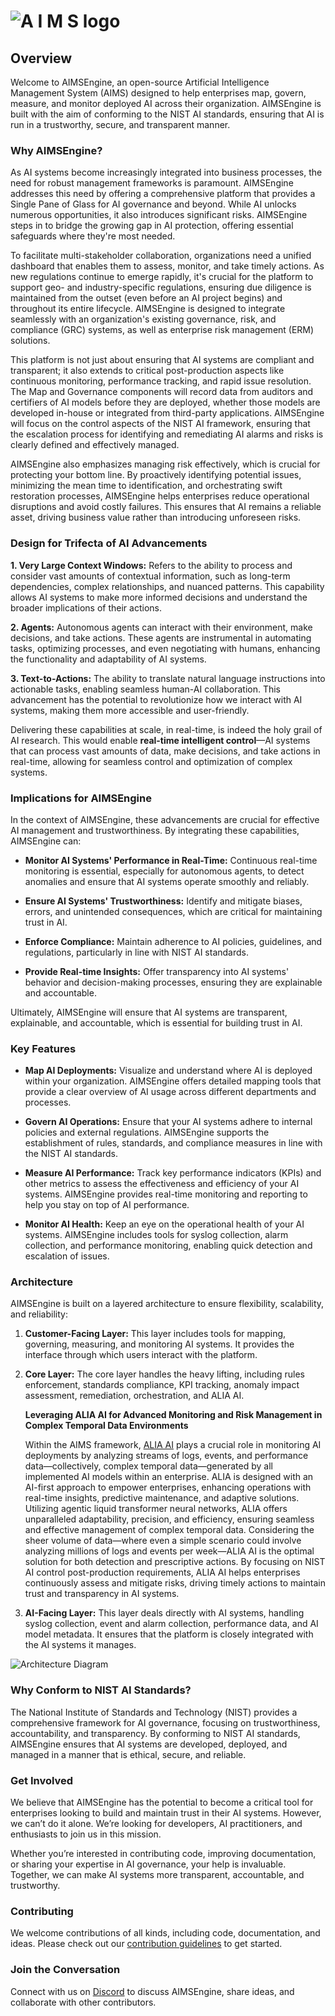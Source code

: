 # ![A I M S logo](https://github.com/user-attachments/assets/25b11fff-3567-41ff-ac88-d50d389ce3cd)

## Overview

Welcome to AIMSEngine, an open-source Artificial Intelligence Management System (AIMS) designed to help enterprises map, govern, measure, and monitor deployed AI across their organization. AIMSEngine is built with the aim of conforming to the NIST AI standards, ensuring that AI is run in a trustworthy, secure, and transparent manner.

### Why AIMSEngine?

As AI systems become increasingly integrated into business processes, the need for robust management frameworks is paramount. AIMSEngine addresses this need by offering a comprehensive platform that provides a Single Pane of Glass for AI governance and beyond. While AI unlocks numerous opportunities, it also introduces significant risks. AIMSEngine steps in to bridge the growing gap in AI protection, offering essential safeguards where they're most needed.

To facilitate multi-stakeholder collaboration, organizations need a unified dashboard that enables them to assess, monitor, and take timely actions. As new regulations continue to emerge rapidly, it's crucial for the platform to support geo- and industry-specific regulations, ensuring due diligence is maintained from the outset (even before an AI project begins) and throughout its entire lifecycle. AIMSEngine is designed to integrate seamlessly with an organization's existing governance, risk, and compliance (GRC) systems, as well as enterprise risk management (ERM) solutions.

This platform is not just about ensuring that AI systems are compliant and transparent; it also extends to critical post-production aspects like continuous monitoring, performance tracking, and rapid issue resolution. The Map and Governance components will record data from auditors and certifiers of AI models before they are deployed, whether those models are developed in-house or integrated from third-party applications. AIMSEngine will focus on the control aspects of the NIST AI framework, ensuring that the escalation process for identifying and remediating AI alarms and risks is clearly defined and effectively managed.

AIMSEngine also emphasizes managing risk effectively, which is crucial for protecting your bottom line. By proactively identifying potential issues, minimizing the mean time to identification, and orchestrating swift restoration processes, AIMSEngine helps enterprises reduce operational disruptions and avoid costly failures. This ensures that AI remains a reliable asset, driving business value rather than introducing unforeseen risks.

### Design for Trifecta of AI Advancements

**1. Very Large Context Windows:** Refers to the ability to process and consider vast amounts of contextual information, such as long-term dependencies, complex relationships, and nuanced patterns. This capability allows AI systems to make more informed decisions and understand the broader implications of their actions.

**2. Agents:** Autonomous agents can interact with their environment, make decisions, and take actions. These agents are instrumental in automating tasks, optimizing processes, and even negotiating with humans, enhancing the functionality and adaptability of AI systems.

**3. Text-to-Actions:** The ability to translate natural language instructions into actionable tasks, enabling seamless human-AI collaboration. This advancement has the potential to revolutionize how we interact with AI systems, making them more accessible and user-friendly.

Delivering these capabilities at scale, in real-time, is indeed the holy grail of AI research. This would enable **real-time intelligent control**—AI systems that can process vast amounts of data, make decisions, and take actions in real-time, allowing for seamless control and optimization of complex systems.

### Implications for AIMSEngine

In the context of AIMSEngine, these advancements are crucial for effective AI management and trustworthiness. By integrating these capabilities, AIMSEngine can:

- **Monitor AI Systems' Performance in Real-Time:** Continuous real-time monitoring is essential, especially for autonomous agents, to detect anomalies and ensure that AI systems operate smoothly and reliably.
  
- **Ensure AI Systems' Trustworthiness:** Identify and mitigate biases, errors, and unintended consequences, which are critical for maintaining trust in AI.
  
- **Enforce Compliance:** Maintain adherence to AI policies, guidelines, and regulations, particularly in line with NIST AI standards.
  
- **Provide Real-time Insights:** Offer transparency into AI systems' behavior and decision-making processes, ensuring they are explainable and accountable.

Ultimately, AIMSEngine will ensure that AI systems are transparent, explainable, and accountable, which is essential for building trust in AI.

### Key Features

- **Map AI Deployments:** Visualize and understand where AI is deployed within your organization. AIMSEngine offers detailed mapping tools that provide a clear overview of AI usage across different departments and processes.
  
- **Govern AI Operations:** Ensure that your AI systems adhere to internal policies and external regulations. AIMSEngine supports the establishment of rules, standards, and compliance measures in line with the NIST AI standards.

- **Measure AI Performance:** Track key performance indicators (KPIs) and other metrics to assess the effectiveness and efficiency of your AI systems. AIMSEngine provides real-time monitoring and reporting to help you stay on top of AI performance.

- **Monitor AI Health:** Keep an eye on the operational health of your AI systems. AIMSEngine includes tools for syslog collection, alarm collection, and performance monitoring, enabling quick detection and escalation of issues.

### Architecture

AIMSEngine is built on a layered architecture to ensure flexibility, scalability, and reliability:

1. **Customer-Facing Layer:** This layer includes tools for mapping, governing, measuring, and monitoring AI systems. It provides the interface through which users interact with the platform.

2. **Core Layer:** The core layer handles the heavy lifting, including rules enforcement, standards compliance, KPI tracking, anomaly impact assessment, remediation, orchestration, and ALIA AI.
   
   **Leveraging ALIA AI for Advanced Monitoring and Risk Management in Complex Temporal Data Environments**
   
   Within the AIMS framework, [ALIA AI](https://www.helloalia.ai/) plays a crucial role in monitoring AI deployments by analyzing streams of logs, events, and performance data—collectively, complex temporal data—generated by all implemented AI models within an enterprise. ALIA is designed with an AI-first approach to empower enterprises, enhancing operations with real-time insights, predictive maintenance, and adaptive solutions. Utilizing agentic liquid transformer neural networks, ALIA offers unparalleled adaptability, precision, and efficiency, ensuring seamless and effective management of complex temporal data. Considering the sheer volume of data—where even a simple scenario could involve analyzing millions of logs and events per week—ALIA AI is the optimal solution for both detection and prescriptive actions. By focusing on NIST AI control post-production requirements, ALIA AI helps enterprises continuously assess and mitigate risks, driving timely actions to maintain trust and transparency in AI systems.

3. **AI-Facing Layer:** This layer deals directly with AI systems, handling syslog collection, event and alarm collection, performance data, and AI model metadata. It ensures that the platform is closely integrated with the AI systems it manages.

![Architecture Diagram](https://github.com/user-attachments/assets/3e348734-bde0-43c7-bec6-d7056f91c555)

### Why Conform to NIST AI Standards?

The National Institute of Standards and Technology (NIST) provides a comprehensive framework for AI governance, focusing on trustworthiness, accountability, and transparency. By conforming to NIST AI standards, AIMSEngine ensures that AI systems are developed, deployed, and managed in a manner that is ethical, secure, and reliable.

### Get Involved

We believe that AIMSEngine has the potential to become a critical tool for enterprises looking to build and maintain trust in their AI systems. However, we can’t do it alone. We’re looking for developers, AI practitioners, and enthusiasts to join us in this mission.

Whether you’re interested in contributing code, improving documentation, or sharing your expertise in AI governance, your help is invaluable. Together, we can make AI systems more transparent, accountable, and trustworthy.

### Contributing

We welcome contributions of all kinds, including code, documentation, and ideas. Please check out our [contribution guidelines](https://github.com/AIMSengine/.github/blob/main/contributing.md) to get started.

### Join the Conversation

Connect with us on [Discord](https://discord.gg/h47hqQPx) to discuss AIMSEngine, share ideas, and collaborate with other contributors.
